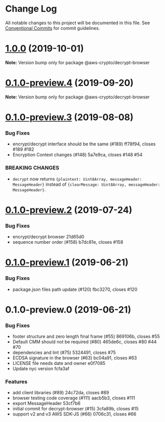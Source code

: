 # Change Log

All notable changes to this project will be documented in this file.
See [Conventional Commits](https://conventionalcommits.org) for commit guidelines.

# [1.0.0](/compare/@aws-crypto/decrypt-browser@0.1.0-preview.4...@aws-crypto/decrypt-browser@1.0.0) (2019-10-01)

**Note:** Version bump only for package @aws-crypto/decrypt-browser





# [0.1.0-preview.4](/compare/@aws-crypto/decrypt-browser@0.1.0-preview.3...@aws-crypto/decrypt-browser@0.1.0-preview.4) (2019-09-20)

**Note:** Version bump only for package @aws-crypto/decrypt-browser





# [0.1.0-preview.3](/compare/@aws-crypto/decrypt-browser@0.1.0-preview.2...@aws-crypto/decrypt-browser@0.1.0-preview.3) (2019-08-08)


### Bug Fixes

* encrypt/decrypt interface should be the same (#189) ff78f94, closes #189 #182
* Encryption Context changes (#148) 5a7e9ca, closes #148 #54

### BREAKING CHANGES

* `decrypt` now returns `{plaintext: Uint8Array, messageHeader: MessageHeader}`
instead of `{clearMessage: Uint8Array, messageHeader: MessageHeader}`.



# [0.1.0-preview.2](/compare/@aws-crypto/decrypt-browser@0.1.0-preview.1...@aws-crypto/decrypt-browser@0.1.0-preview.2) (2019-07-24)


### Bug Fixes

* encrypt/decrypt browser 21d65d0
* sequence number order (#158) b7dc81e, closes #158





# [0.1.0-preview.1](/compare/@aws-crypto/decrypt-browser@0.1.0-preview.0...@aws-crypto/decrypt-browser@0.1.0-preview.1) (2019-06-21)


### Bug Fixes

* package.json files path update (#120) fbc3270, closes #120





# 0.1.0-preview.0 (2019-06-21)


### Bug Fixes

*  footer structure and zero length final frame (#55) 869106b, closes #55
* Default CMM should not be required (#80) 465de6c, closes #80 #44 #70
* dependencies and lint (#75) 5324491, closes #75
* ECDSA signature in the browser (#63) bc04a91, closes #63
* LICENSE file needs date and owner e0f7085
* Update nyc version fcfa3af


### Features

* add client libraries (#89) 24c72da, closes #89
* browser testing code coverage (#111) aacb5b3, closes #111
* export MessageHeader 53cf7b6
* initial commit for decrypt-browser (#15) 3cfa89b, closes #15
* support v2 and v3 AWS SDK-JS (#66) 0706c31, closes #66
